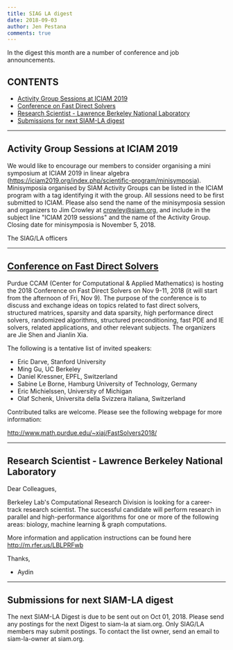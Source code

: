 ```yaml
---
title: SIAG LA digest
date: 2018-09-03
author: Jen Pestana
comments: true
---
```


In the digest this month are a number of conference and job announcements.

## CONTENTS

- [Activity Group Sessions at ICIAM 2019](#nav0)
- [Conference on Fast Direct Solvers](#nav1)
- [Research Scientist - Lawrence Berkeley National Laboratory](#nav2)
- [Submissions for next SIAM-LA digest](#nav3)

---------------

## <a name="nav0">Activity Group Sessions at ICIAM 2019</a>

We would like to encourage our members to consider organising a mini symposium at ICIAM 2019 in linear algebra (<https://iciam2019.org/index.php/scientific-program/minisymposia>). Minisymposia organised by SIAM Activity Groups can be listed in  the ICIAM program with a tag identifying it with the group. All sessions need to be first submitted to ICIAM. Please also send the name of the minisymposia session and organizers to Jim Crowley at <crowley@siam.org>, and include in the subject line "ICIAM 2019 sessions" and the name of the Activity Group. Closing date for minisymposia is November 5, 2018.

The SIAG/LA officers


---------------

## <a name="nav1"></a><a href="http://www.math.purdue.edu/~xiaj/FastSolvers2018/">Conference on Fast Direct Solvers</a>
Purdue CCAM (Center for Computational & Applied Mathematics) is hosting the 2018 Conference on Fast Direct Solvers on Nov 9-11, 2018 (it will start from the afternoon of Fri, Nov 9). The purpose of the conference is to discuss and exchange ideas on topics related to fast direct solvers, structured matrices, sparsity and data sparsity, high performance direct solvers, randomized algorithms, structured preconditioning, fast PDE and IE solvers, related applications, and other relevant subjects. The organizers are Jie Shen and Jianlin Xia.

The following is a tentative list of invited speakers:

- Eric Darve, Stanford University  
- Ming Gu, UC Berkeley  
- Daniel Kressner, EPFL, Switzerland  
- Sabine Le Borne, Hamburg University of Technology, Germany  
- Eric Michielssen, University of Michigan  
- Olaf Schenk, Universita della Svizzera italiana, Switzerland  

Contributed talks are welcome. Please see the following webpage for more information:  

<http://www.math.purdue.edu/~xiaj/FastSolvers2018/>

---------------

## <a name="nav2">Research Scientist - Lawrence Berkeley National Laboratory</a>

Dear Colleagues,

Berkeley Lab's Computational Research Division is looking for a career-track research scientist. 
The successful candidate will perform research in parallel and high-performance algorithms for one or more of the following areas: biology, machine learning & graph computations.

More information and application instructions can be found here <http://m.rfer.us/LBLPRFwb> 

Thanks,
- Aydin

---------------

## <a name="nav3">Submissions for next SIAM-LA digest</a>

The next SIAM-LA Digest is due to be sent out on Oct 01, 2018.
Please send any postings for the next Digest to siam-la at siam.org. 
Only SIAG/LA members may submit postings.  To contact the list owner, 
send an email to siam-la-owner at siam.org.
